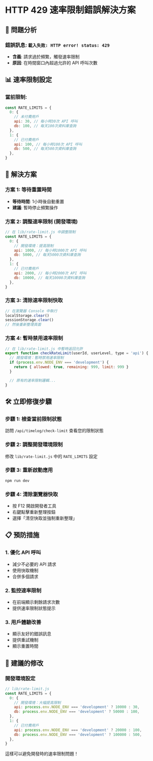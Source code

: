 # HTTP 429 速率限制錯誤解決方案

## 🚨 問題分析

### **錯誤訊息**: `載入失敗: HTTP error! status: 429`

- **含義**: 請求過於頻繁，觸發速率限制
- **原因**: 在時間窗口內超過允許的 API 呼叫次數

## 📊 速率限制設定

### **當前限制**:

```javascript
const RATE_LIMITS = {
  0: {
    // 未付費用戶
    api: 30, // 每小時30次 API 呼叫
    db: 100, // 每天100次資料庫查詢
  },
  1: {
    // 已付費用戶
    api: 100, // 每小時100次 API 呼叫
    db: 500, // 每天500次資料庫查詢
  },
}
```

## 🔧 解決方案

### **方案 1: 等待重置時間**

- **等待時間**: 1小時後自動重置
- **建議**: 暫時停止頻繁操作

### **方案 2: 調整速率限制 (開發環境)**

```javascript
// 在 lib/rate-limit.js 中調整限制
const RATE_LIMITS = {
  0: {
    // 開發環境：提高限制
    api: 1000, // 每小時1000次 API 呼叫
    db: 5000, // 每天5000次資料庫查詢
  },
  1: {
    // 已付費用戶
    api: 2000, // 每小時2000次 API 呼叫
    db: 10000, // 每天10000次資料庫查詢
  },
}
```

### **方案 3: 清除速率限制快取**

```javascript
// 在瀏覽器 Console 中執行
localStorage.clear()
sessionStorage.clear()
// 然後重新整理頁面
```

### **方案 4: 暫時禁用速率限制**

```javascript
// 在 lib/rate-limit.js 中暫時返回允許
export function checkRateLimit(userId, userLevel, type = 'api') {
  // 開發環境：暫時禁用速率限制
  if (process.env.NODE_ENV === 'development') {
    return { allowed: true, remaining: 999, limit: 999 }
  }

  // 原有的速率限制邏輯...
}
```

## 🛠️ 立即修復步驟

### **步驟 1: 檢查當前限制狀態**

訪問 `/api/timelog/check-limit` 查看您的限制狀態

### **步驟 2: 調整開發環境限制**

修改 `lib/rate-limit.js` 中的 `RATE_LIMITS` 設定

### **步驟 3: 重新啟動應用**

```bash
npm run dev
```

### **步驟 4: 清除瀏覽器快取**

- 按 F12 開啟開發者工具
- 右鍵點擊重新整理按鈕
- 選擇「清空快取並強制重新整理」

## 📋 預防措施

### **1. 優化 API 呼叫**

- 減少不必要的 API 請求
- 使用快取機制
- 合併多個請求

### **2. 監控速率限制**

- 在前端顯示剩餘請求次數
- 提供速率限制狀態提示

### **3. 用戶體驗改善**

- 顯示友好的錯誤訊息
- 提供重試機制
- 顯示重置時間

## 🎯 建議的修改

### **開發環境設定**

```javascript
// lib/rate-limit.js
const RATE_LIMITS = {
  0: {
    // 開發環境：大幅提高限制
    api: process.env.NODE_ENV === 'development' ? 10000 : 30,
    db: process.env.NODE_ENV === 'development' ? 50000 : 100,
  },
  1: {
    // 已付費用戶
    api: process.env.NODE_ENV === 'development' ? 20000 : 100,
    db: process.env.NODE_ENV === 'development' ? 100000 : 500,
  },
}
```

這樣可以避免開發時的速率限制問題！





